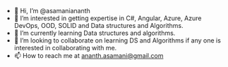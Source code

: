 - 👋 Hi, I’m @asamaniananth
- 👀 I’m interested in getting expertise in C#, Angular, Azure, Azure DevOps, OOD, SOLID and Data structures and Algorithms.
- 🌱 I’m currently learning Data structures and algorithms.
- 💞️ I’m looking to collaborate on learning DS and Algorithms if any one is interested in collaborating with me.
- 📫 How to reach me at ananth.asamani@gmail.com

<!---
asamaniananth/asamaniananth is a ✨ special ✨ repository because its `README.md` (this file) appears on your GitHub profile.
You can click the Preview link to take a look at your changes.
--->
